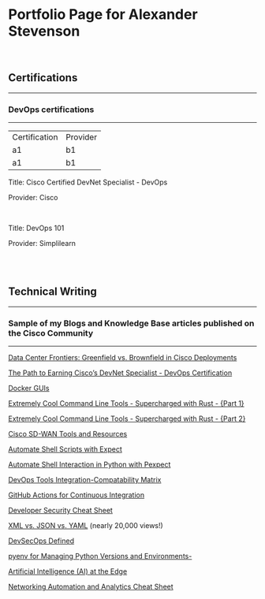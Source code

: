 # Portfolio Page for Alexander Stevenson

<br>

## Certifications
<hr>

### DevOps certifications

<hr>

<table>
  <tr>
    <td>Certification</td><td>Provider</td>
  </tr>
  <tr>
    <td>a1</td><td>b1</td>
  </tr>
    <tr>
    <td>a1</td><td>b1</td>
  </tr>
</table>

Title: Cisco Certified DevNet Specialist - DevOps

Provider: Cisco

<br>

Title: DevOps 101

Provider: Simplilearn


<br>
<br>



## Technical Writing

<hr>

### Sample of my Blogs and Knowledge Base articles published on the Cisco Community

<hr>

<a href="https://community.cisco.com/t5/data-center-blogs/data-center-frontiers-greenfield-vs-brownfield-in-cisco/ba-p/5104378" target="_blank">Data Center Frontiers: Greenfield vs. Brownfield in Cisco Deployments</a>

<a href="https://community.cisco.com/t5/devops-knowledge-articles/the-path-to-earning-cisco-s-devnet-specialist-devops/ta-p/5075519" target="_blank">The Path to Earning Cisco’s DevNet Specialist - DevOps Certification</a>

<a href="https://community.cisco.com/t5/devops-knowledge-articles/docker-guis/ta-p/4952865" target="_blank">Docker GUIs</a>

<a href="https://community.cisco.com/t5/devnet-general-knowledge-base/extremely-cool-command-line-tools-supercharged-with-rust-part-1/ta-p/4779695" target="_blank">Extremely Cool Command Line Tools - Supercharged with Rust - {Part 1}</a>

<a href="https://community.cisco.com/t5/devnet-general-knowledge-base/extremely-cool-command-line-tools-supercharged-with-rust-part-2/ta-p/4886311" target="_blank">Extremely Cool Command Line Tools - Supercharged with Rust - {Part 2}</a>

<a href="https://community.cisco.com/t5/devnet-general-knowledge-base/cisco-sd-wan-tools-and-resources/ta-p/4862067" target="_blank">Cisco SD-WAN Tools and Resources</a>

<a href="https://community.cisco.com/t5/devnet-general-knowledge-base/network-automation-basics-automate-shell-scripts-with-expect/ta-p/4646253" target="_blank">Automate Shell Scripts with Expect</a>

<a href="https://community.cisco.com/t5/devnet-general-knowledge-base/automate-shell-interaction-in-python-with-pexpect/ta-p/4820670" target="_blank">Automate Shell Interaction in Python with Pexpect</a>

<a href="https://community.cisco.com/t5/devops-knowledge-articles/devops-tools-integration-compatability-matrix/ta-p/4802975" target="_blank">DevOps Tools Integration-Compatability Matrix</a>

<a href="https://community.cisco.com/t5/devops-knowledge-articles/github-actions-for-continuous-integration/ta-p/4762097" target="_blank">GitHub Actions for Continuous Integration</a>

<a href="https://community.cisco.com/t5/security-knowledge-base/developer-security-cheat-sheet/ta-p/4753148" target="_blank">Developer Security Cheat Sheet</a>

<a href="https://community.cisco.com/t5/devnet-general-knowledge-base/xml-vs-json-vs-yaml/ta-p/4729758" target="_blank">XML vs. JSON vs. YAML</a> (nearly 20,000 views!)

<a href="https://community.cisco.com/t5/devnet-general-knowledge-base/devsecops-defined/ta-p/4712801" target="_blank">DevSecOps Defined</a>

<a href="https://community.cisco.com/t5/devnet-general-knowledge-base/pyenv-for-managing-python-versions-and-environments/ta-p/4696819" target="_blank">pyenv for Managing Python Versions and Environments-</a>

<a href="https://community.cisco.com/t5/edge-data-management/artificial-intelligence-ai-at-the-edge/td-p/4674085" target="_blank">Artificial Intelligence (AI) at the Edge</a>

<a href="https://community.cisco.com/t5/networking-knowledge-base/networking-automation-and-analytics-cheat-sheet/ta-p/4393538" target="_blank">Networking Automation and Analytics Cheat Sheet</a>
